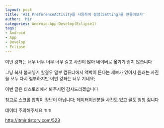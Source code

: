 ```yaml
---
layout: post
title: '#31 PreferenceActivity를 사용하여 설정(Setting)을 만들어보자'
author: 'Mir'
categories: Android-App-Develop(Eclipse1)
tags:
- Android
- App
- Develop
- Eclipse
---
```



<script> location.href='https://cafe.naver.com/develoid/448752' ; </script>

이번 강좌는 너무 너무 너무 너무 길고 사진이 많아 네이버로 옮기기 쉽지 않습니다<p>그냥 복사 붙혀넣기 할경우 일부 컴퓨터에서 액박이 뜬다는 제보가 있어서 원래는 사진을 모두 다시 첨부하지만 이번 강좌는 너무 기네요;</p>
<p>이번 글은 티스토리에서 봐주시면 감사드리겠습니다</p>
<p>참고로 스크롤 압박이 장난이 아닙니다; 데이터이신분들 사진도 있고 글도 엄청 긺니다</p>
<p>데이터 주의해주세요 ㅎㅎ</p>
<p><a href="http://itmir.tistory.com/523">http://itmir.tistory.com/523</a></p>

